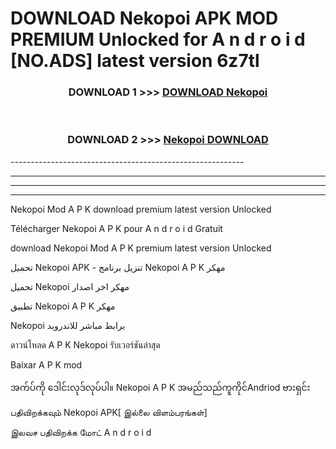 # DOWNLOAD Nekopoi  APK MOD PREMIUM Unlocked for A n d r o i d [NO.ADS] latest version 6z7tl 



<div align="center">

<h3>DOWNLOAD 1 >>> <a href="https://getmod2.web.app/?judul=Nekopoi ">DOWNLOAD Nekopoi </a></h3><br>

<h3>DOWNLOAD 2 >>> <a href="https://getmod2.web.app/?judul=Nekopoi ">Nekopoi  DOWNLOAD </a></h3>

</div>
----------------------------------------------------------

----------------------------------------------------------

----------------------------------------------------------

----------------------------------------------------------

Nekopoi  Mod A P K download premium latest version Unlocked

Télécharger Nekopoi  A P K pour A n d r o i d Gratuit

download Nekopoi  Mod A P K premium latest version Unlocked

تحميل Nekopoi  APK - تنزيل برنامج Nekopoi  A P K مهكر

تحميل Nekopoi  مهكر اخر اصدار

تطبيق Nekopoi  A P K مهكر

Nekopoi  برابط مباشر للاندرويد

ดาวน์โหลด A P K Nekopoi  รับเวอร์ชันล่าสุด

Baixar A P K mod

အက်ပ်ကို ဒေါင်းလုဒ်လုပ်ပါ။ Nekopoi  A P K အမည်သည်ကူကိုင်Andriod ဗားရှင်း

பதிவிறக்கவும் Nekopoi  APK[ இல்லை விளம்பரங்கள்] 
 
இலவச பதிவிறக்க மோட் A n d r o i d



